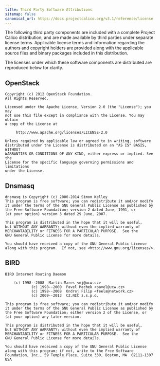 ```yaml
---
title: Third Party Software Attributions
sitemap: false 
canonical_url: https://docs.projectcalico.org/v3.1/reference/license
---
```



The following third party components are included with a complete
Project Calico distribution, and are made available by third parties
under separate license terms. Applicable license terms and information
regarding the authors and copyright holders are provided along with the
applicable source files and binary packages included in this
distribution.

The licenses under which these software components are distributed are
reproduced below for clarity.

## OpenStack

    Copyright (c) 2012 OpenStack Foundation.
    All Rights Reserved.

    Licensed under the Apache License, Version 2.0 (the "License"); you may
    not use this file except in compliance with the License. You may obtain
    a copy of the License at

         http://www.apache.org/licenses/LICENSE-2.0

    Unless required by applicable law or agreed to in writing, software
    distributed under the License is distributed on an "AS IS" BASIS, WITHOUT
    WARRANTIES OR CONDITIONS OF ANY KIND, either express or implied. See the
    License for the specific language governing permissions and limitations
    under the License.

## Dnsmasq

    dnsmasq is Copyright (c) 2000-2014 Simon Kelley
    This program is free software; you can redistribute it and/or modify
    it under the terms of the GNU General Public License as published by
    the Free Software Foundation; version 2 dated June, 1991, or
    (at your option) version 3 dated 29 June, 2007.

    This program is distributed in the hope that it will be useful,
    but WITHOUT ANY WARRANTY; without even the implied warranty of
    MERCHANTABILITY or FITNESS FOR A PARTICULAR PURPOSE.  See the
    GNU General Public License for more details.

    You should have received a copy of the GNU General Public License
    along with this program.  If not, see <http://www.gnu.org/licenses/>.

## BIRD

    BIRD Internet Routing Daemon

        (c) 1998--2008  Martin Mares <mj@ucw.cz>
                (c) 1998--2000  Pavel Machek <pavel@ucw.cz>
                (c) 1998--2008  Ondrej Filip <feela@network.cz>
                (c) 2009--2013  CZ.NIC z.s.p.o.

    This program is free software; you can redistribute it and/or modify
    it under the terms of the GNU General Public License as published by
    the Free Software Foundation; either version 2 of the License, or
    (at your option) any later version.

    This program is distributed in the hope that it will be useful,
    but WITHOUT ANY WARRANTY; without even the implied warranty of
    MERCHANTABILITY or FITNESS FOR A PARTICULAR PURPOSE.  See the
    GNU General Public License for more details.

    You should have received a copy of the GNU General Public License
    along with this program; if not, write to the Free Software
    Foundation, Inc., 59 Temple Place, Suite 330, Boston, MA  02111-1307  USA
